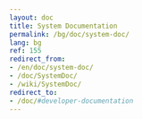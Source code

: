 ```yaml
---
layout: doc
title: System Documentation
permalink: /bg/doc/system-doc/
lang: bg
ref: 155
redirect_from:
- /en/doc/system-doc/
- /doc/SystemDoc/
- /wiki/SystemDoc/
redirect_to:
- /doc/#developer-documentation
---
```


